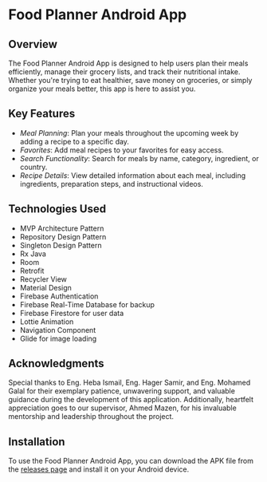 # Food Planner Android App

## Overview

The Food Planner Android App is designed to help users plan their meals efficiently, manage their grocery lists, and track their nutritional intake. Whether you're trying to eat healthier, save money on groceries, or simply organize your meals better, this app is here to assist you.

## Key Features

- *Meal Planning*: Plan your meals throughout the upcoming week by adding a recipe to a specific day.
- *Favorites*: Add meal recipes to your favorites for easy access.
- *Search Functionality*: Search for meals by name, category, ingredient, or country.
- *Recipe Details*: View detailed information about each meal, including ingredients, preparation steps, and instructional videos.

## Technologies Used

- MVP Architecture Pattern
- Repository Design Pattern
- Singleton Design Pattern
- Rx Java
- Room
- Retrofit
- Recycler View
- Material Design
- Firebase Authentication
- Firebase Real-Time Database for backup
- Firebase Firestore for user data
- Lottie Animation
- Navigation Component
- Glide for image loading


## Acknowledgments

Special thanks to Eng. Heba Ismail, Eng. Hager Samir, and Eng. Mohamed Galal for their exemplary patience, unwavering support, and valuable guidance during the development of this application. Additionally, heartfelt appreciation goes to our supervisor, Ahmed Mazen, for his invaluable mentorship and leadership throughout the project.

## Installation

To use the Food Planner Android App, you can download the APK file from the [releases page](https://drive.google.com/file/d/197aVb6xtO6ydLVNBQR4oDfQ9SoM2dPid/view?usp=sharing) and install it on your Android device.

